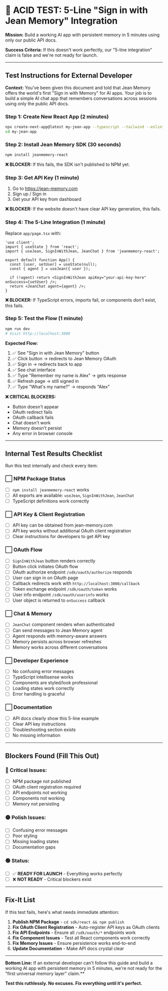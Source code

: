 # 🧪 ACID TEST: 5-Line "Sign in with Jean Memory" Integration

**Mission:** Build a working AI app with persistent memory in 5 minutes using only our public API docs.

**Success Criteria:** If this doesn't work perfectly, our "5-line integration" claim is false and we're not ready for launch.

---

## Test Instructions for External Developer

**Context:** You've been given this document and told that Jean Memory offers the world's first "Sign in with Memory" for AI apps. Your job is to build a simple AI chat app that remembers conversations across sessions using only the public API docs.

### Step 1: Create New React App (2 minutes)

```bash
npx create-next-app@latest my-jean-app --typescript --tailwind --eslint --app
cd my-jean-app
```

### Step 2: Install Jean Memory SDK (30 seconds)

```bash
npm install jeanmemory-react
```

**❌ BLOCKER:** If this fails, the SDK isn't published to NPM yet.

### Step 3: Get API Key (1 minute)

1. Go to https://jean-memory.com  
2. Sign up / Sign in
3. Get your API key from dashboard

**❌ BLOCKER:** If the website doesn't have clear API key generation, this fails.

### Step 4: The 5-Line Integration (1 minute)

Replace `app/page.tsx` with:

```tsx
'use client';
import { useState } from 'react';
import { useJean, SignInWithJean, JeanChat } from 'jeanmemory-react';

export default function App() {
  const [user, setUser] = useState(null);
  const { agent } = useJean({ user });
  
  if (!agent) return <SignInWithJean apiKey="your-api-key-here" onSuccess={setUser} />;
  return <JeanChat agent={agent} />;
}
```

**❌ BLOCKER:** If TypeScript errors, imports fail, or components don't exist, this fails.

### Step 5: Test the Flow (1 minute)

```bash
npm run dev
# Visit http://localhost:3000
```

**Expected Flow:**
1. ✅ See "Sign in with Jean Memory" button
2. ✅ Click button → redirects to Jean Memory OAuth
3. ✅ Sign in → redirects back to app  
4. ✅ See chat interface
5. ✅ Type "Remember my name is Alex" → gets response
6. ✅ Refresh page → still signed in
7. ✅ Type "What's my name?" → responds "Alex"

**❌ CRITICAL BLOCKERS:**
- Button doesn't appear
- OAuth redirect fails  
- OAuth callback fails
- Chat doesn't work
- Memory doesn't persist
- Any error in browser console

---

## Internal Test Results Checklist

Run this test internally and check every item:

### ⬜ NPM Package Status
- [ ] `npm install jeanmemory-react` works
- [ ] All exports are available: `useJean`, `SignInWithJean`, `JeanChat`
- [ ] TypeScript definitions work correctly

### ⬜ API Key & Client Registration  
- [ ] API key can be obtained from jean-memory.com
- [ ] API key works without additional OAuth client registration
- [ ] Clear instructions for developers to get API key

### ⬜ OAuth Flow
- [ ] `SignInWithJean` button renders correctly
- [ ] Button click initiates OAuth flow
- [ ] OAuth authorize endpoint `/sdk/oauth/authorize` responds
- [ ] User can sign in on OAuth page
- [ ] Callback redirects work with `http://localhost:3000/callback`
- [ ] Token exchange endpoint `/sdk/oauth/token` works
- [ ] User info endpoint `/sdk/oauth/userinfo` works
- [ ] User object is returned to `onSuccess` callback

### ⬜ Chat & Memory
- [ ] `JeanChat` component renders when authenticated
- [ ] Can send messages to Jean Memory agent
- [ ] Agent responds with memory-aware answers
- [ ] Memory persists across browser refreshes
- [ ] Memory works across different conversations

### ⬜ Developer Experience
- [ ] No confusing error messages
- [ ] TypeScript intellisense works
- [ ] Components are styled/look professional
- [ ] Loading states work correctly
- [ ] Error handling is graceful

### ⬜ Documentation
- [ ] API docs clearly show this 5-line example
- [ ] Clear API key instructions
- [ ] Troubleshooting section exists
- [ ] No missing information

---

## Blockers Found (Fill This Out)

### 🔴 Critical Issues:
- [ ] NPM package not published
- [ ] OAuth client registration required
- [ ] API endpoints not working
- [ ] Components not working
- [ ] Memory not persisting

### 🟡 Polish Issues:
- [ ] Confusing error messages
- [ ] Poor styling
- [ ] Missing loading states
- [ ] Documentation gaps

### 🟢 Status:
- [ ] ✅ **READY FOR LAUNCH** - Everything works perfectly
- [ ] ❌ **NOT READY** - Critical blockers exist

---

## Fix-It List

If this test fails, here's what needs immediate attention:

1. **Publish NPM Package** - `cd sdk/react && npm publish`
2. **Fix OAuth Client Registration** - Auto-register API keys as OAuth clients
3. **Fix API Endpoints** - Ensure all `/sdk/oauth/*` endpoints work
4. **Fix Component Issues** - Test all React components work correctly
5. **Fix Memory Issues** - Ensure persistence works end-to-end
6. **Update Documentation** - Make API docs crystal clear

---

**Bottom Line:** If an external developer can't follow this guide and build a working AI app with persistent memory in 5 minutes, we're not ready for the "first universal memory layer" claim.**

**Test this ruthlessly. No excuses. Fix everything until it's perfect.**